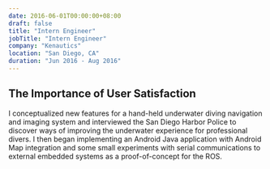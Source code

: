 ```yaml
---
date: 2016-06-01T00:00:00+08:00
draft: false
title: "Intern Engineer"
jobTitle: "Intern Engineer"
company: "Kenautics"
location: "San Diego, CA"
duration: "Jun 2016 - Aug 2016"
---
```

## The Importance of User Satisfaction

I conceptualized new features for a hand-held underwater diving navigation and imaging system and interviewed the San Diego Harbor Police to discover ways of improving the underwater experience for professional divers. I then began implementing an Android Java application with Android Map integration and some small experiments with serial communications to external embedded systems as a proof-of-concept for the ROS.
